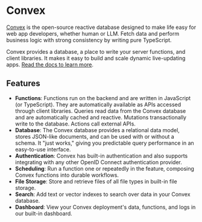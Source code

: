 # Convex

[Convex](https://convex.dev) is the open-source reactive database designed to
make life easy for web app developers, whether human or LLM. Fetch data and
perform business logic with strong consistency by writing pure TypeScript.

Convex provides a database, a place to write your server functions, and client
libraries. It makes it easy to build and scale dynamic live-updating apps.
[Read the docs to learn more](https://docs.convex.dev/understanding/).

## Features

- **Functions**: Functions run on the backend and are written in JavaScript (or TypeScript). They are automatically available as APIs accessed through client libraries. Queries read data from the Convex database and are automatically cached and reactive. Mutations transactionally write to the database. Actions call external APIs.
- **Database**: The Convex database provides a relational data model, stores JSON-like documents, and can be used with or without a schema. It "just works," giving you predictable query performance in an easy-to-use interface.
- **Authentication**: Convex has built-in authentication and also supports integrating with any other OpenID Connect authentication provider.
- **Scheduling**: Run a function one or repeatedly in the feature, composing Convex functions into durable workflows.
- **File Storage**: Store and retrieve files of all file types in built-in file storage.
- **Search**: Add text or vector indexes to search over data in your Convex database.
- **Dashboard**: View your Convex deployment's data, functions, and logs in our built-in dashboard.